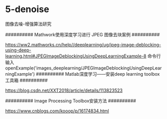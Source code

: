 # 5-denoise
图像去噪-增强算法研究

########## Mathwork使用深度学习进行 JPEG 图像去块案例 ##########

https://ww2.mathworks.cn/help//deeplearning/ug/jpeg-image-deblocking-using-deep-learning.html#JPEGImageDeblockingUsingDeepLearningExample-8
命令行输入openExample('images_deeplearning/JPEGImageDeblockingUsingDeepLearningExample')
########## Matlab深度学习——安装deep learning toolbox工具箱 ########## 

https://blog.csdn.net/XXT2018/article/details/113823523

########## Image Processing Toolbox安装方法 ########## 

https://www.cnblogs.com/kooop/p/16174834.html
